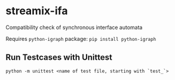 # streamix-ifa
Compatibility check of synchronous interface automata

Requires `python-igraph` package: `pip install python-igraph`

## Run Testcases with Unittest

    python -m unittest <name of test file, starting with `test_`>

